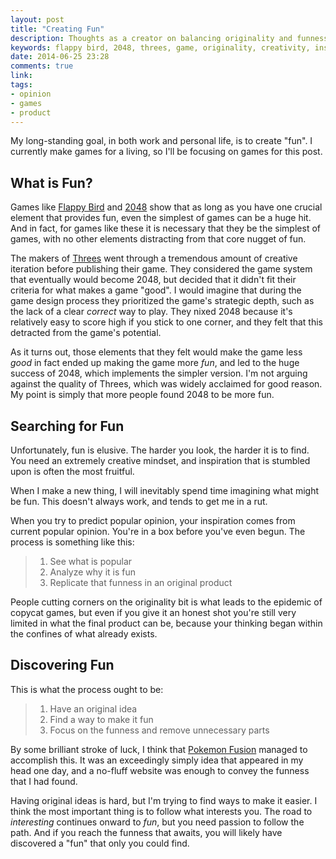 ```yaml
---
layout: post
title: "Creating Fun"
description: Thoughts as a creator on balancing originality and funness
keywords: flappy bird, 2048, threes, game, originality, creativity, inspiration
date: 2014-06-25 23:28
comments: true
link:
tags:
- opinion
- games
- product
---
```


My long-standing goal, in both work and personal life, is to create "fun". I currently make games for a living, so I'll be focusing on games for this post.

## What is Fun? ##

Games like [Flappy Bird](http://en.wikipedia.org/wiki/Flappy_Bird) and [2048](http://gabrielecirulli.github.io/2048/) show that as long as you have one crucial element that provides fun, even the simplest of games can be a huge hit. And in fact, for games like these it is necessary that they be the simplest of games, with no other elements distracting from that core nugget of fun.

<!-- more -->

The makers of [Threes](http://asherv.com/threes/) went through a tremendous amount of creative iteration before publishing their game. They considered the game system that eventually would become 2048, but decided that it didn't fit their criteria for what makes a game "good". I would imagine that during the game design process they prioritized the game's strategic depth, such as the lack of a clear _correct_ way to play. They nixed 2048 because it's relatively easy to score high if you stick to one corner, and they felt that this detracted from the game's potential.

As it turns out, those elements that they felt would make the game less _good_ in fact ended up making the game more _fun_, and led to the huge success of 2048, which implements the simpler version. I'm not arguing against the quality of Threes, which was widely acclaimed for good reason. My point is simply that more people found 2048 to be more fun.

## Searching for Fun ##

Unfortunately, fun is elusive. The harder you look, the harder it is to find. You need an extremely creative mindset, and inspiration that is stumbled upon is often the most fruitful.

When I make a new thing, I will inevitably spend time imagining what might be fun. This doesn't always work, and tends to get me in a rut.

When you try to predict popular opinion, your inspiration comes from current popular opinion. You're in a box before you've even begun. The process is something like this:

> 1. See what is popular
> 2. Analyze why it is fun
> 3. Replicate that funness in an original product

People cutting corners on the originality bit is what leads to the epidemic of copycat games, but even if you give it an honest shot you're still very limited in what the final product can be, because your thinking began within the confines of what already exists.

## Discovering Fun ##

This is what the process ought to be:

> 1. Have an original idea
> 2. Find a way to make it fun
> 3. Focus on the funness and remove unnecessary parts

By some brilliant stroke of luck, I think that [Pokemon Fusion](http://pokemon.alexonsager.net) managed to accomplish this. It was an exceedingly simply idea that appeared in my head one day, and a no-fluff website was enough to convey the funness that I had found.

Having original ideas is hard, but I'm trying to find ways to make it easier. I think the most important thing is to follow what interests you. The road to _interesting_ continues onward to _fun_, but you need passion to follow the path. And if you reach the funness that awaits, you will likely have discovered a "fun" that only you could find.
